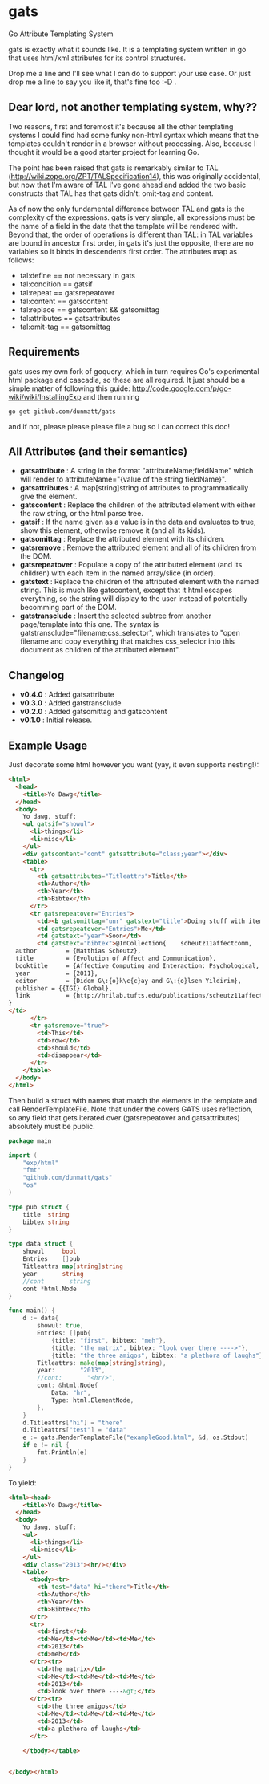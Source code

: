 gats
====

Go Attribute Templating System

gats is exactly what it sounds like.  It is a templating system written in go that uses html/xml attributes for its control structures.

Drop me a line and I'll see what I can do to support your use case.  Or just drop me a line to say you like it, that's fine too :-D .

## Dear lord, not another templating system, why??

Two reasons, first and foremost it's because all the other templating systems I could find had some funky non-html syntax which means that the templates couldn't render in a browser without processing.
Also, because I thought it would be a good starter project for learning Go.

The point has been raised that gats is remarkably similar to TAL (http://wiki.zope.org/ZPT/TALSpecification14), this was originally accidental, but now that I'm aware of TAL I've gone ahead and added the two basic constructs that TAL has that gats didn't: omit-tag and content.

As of now the only fundamental difference between TAL and gats is the complexity of the expressions.  gats is very simple, all expressions must be the name of a field in the data that the template will be rendered with.  Beyond that, the order of operations is different than TAL: in TAL variables are bound in ancestor first order, in gats it's just the opposite, there are no variables so it binds in descendents first order.  The attributes map as follows:

* tal:define == not necessary in gats
* tal:condition == gatsif
* tal:repeat == gatsrepeatover
* tal:content == gatscontent
* tal:replace == gatscontent && gatsomittag
* tal:attributes == gatsattributes
* tal:omit-tag == gatsomittag

## Requirements

gats uses my own fork of goquery, which in turn requires Go's experimental html package and cascadia, so these are all required.
It just should be a simple matter of following this guide: http://code.google.com/p/go-wiki/wiki/InstallingExp and then running

`go get github.com/dunmatt/gats`

and if not, please please please file a bug so I can correct this doc!

## All Attributes (and their semantics)

* **gatsattribute** : A string in the format "attributeName;fieldName" which will render to attributeName="{value of the string fieldName}".
* **gatsattributes** : A map\[string\]string of attributes to programmatically give the element.
* **gatscontent** : Replace the children of the attributed element with either the raw string, or the html parse tree.
* **gatsif** : If the name given as a value is in the data and evaluates to true, show this element, otherwise remove it (and all its kids).
* **gatsomittag** : Replace the attributed element with its children.
* **gatsremove** : Remove the attributed element and all of its children from the DOM.
* **gatsrepeatover** : Populate a copy of the attributed element (and its children) with each item in the named array/slice (in order).
* **gatstext** : Replace the children of the attributed element with the named string.  This is much like gatscontent, except that it html escapes everything, so the string will display to the user instead of potentially becomming part of the DOM.
* **gatstransclude** : Insert the selected subtree from another page/template into this one.  The syntax is gatstransclude="filename;css_selector", which translates to "open filename and copy everything that matches css_selector into this document as children of the attributed element".

## Changelog

*    **v0.4.0** : Added gatsattribute
*    **v0.3.0** : Added gatstransclude
*    **v0.2.0** : Added gatsomittag and gatscontent
*    **v0.1.0** : Initial release.

## Example Usage

Just decorate some html however you want (yay, it even supports nesting!):

```HTML
<html>
  <head>
    <title>Yo Dawg</title>
  </head>
  <body>
    Yo dawg, stuff:
    <ul gatsif="showul">
      <li>things</li>
      <li>misc</li>
    </ul>
    <div gatscontent="cont" gatsattribute="class;year"></div>
    <table>
      <tr>
        <th gatsattributes="Titleattrs">Title</th>
        <th>Author</th>
        <th>Year</th>
        <th>Bibtex</th>
      </tr>
      <tr gatsrepeatover="Entries">
        <td><b gatsomittag="unr" gatstext="title">Doing stuff with items<b></td>
        <td gatsrepeatover="Entries">Me</td>
        <td gatstext="year">Soon</td>
        <td gatstext="bibtex">@InCollection{    scheutz11affectcomm,
  author        = {Matthias Scheutz},
  title         = {Evolution of Affect and Communication},
  booktitle     = {Affective Computing and Interaction: Psychological, Cognitive and Neuroscientific Perspectives},
  year          = {2011},
  editor        = {Didem G\:{o}k\c{c}ay and G\:{o}lsen Yildirim},
  publisher	= {{IGI} Global},
  link          = {http://hrilab.tufts.edu/publications/scheutz11affectcomm.pdf},
}
</td>
      </tr>
      <tr gatsremove="true">
        <td>This</td>
        <td>row</td>
        <td>should</td>
        <td>disappear</td>
      </tr>
    </table>
  </body>
</html>
```

Then build a struct with names that match the elements in the template and call RenderTemplateFile.  Note that under the covers GATS uses reflection, so any field that gets iterated over (gatsrepeatover and gatsattributes) absolutely must be public.

```Go
package main

import (
	"exp/html"
	"fmt"
	"github.com/dunmatt/gats"
	"os"
)

type pub struct {
	title  string
	bibtex string
}

type data struct {
	showul     bool
	Entries    []pub
	Titleattrs map[string]string
	year       string
	//cont       string
	cont *html.Node
}

func main() {
	d := data{
		showul: true,
		Entries: []pub{
			{title: "first", bibtex: "meh"},
			{title: "the matrix", bibtex: "look over there ---->"},
			{title: "the three amigos", bibtex: "a plethora of laughs"}},
		Titleattrs: make(map[string]string),
		year:       "2013",
		//cont:       "<hr/>",
		cont: &html.Node{
			Data: "hr",
			Type: html.ElementNode,
		},
	}
	d.Titleattrs["hi"] = "there"
	d.Titleattrs["test"] = "data"
	e := gats.RenderTemplateFile("exampleGood.html", &d, os.Stdout)
	if e != nil {
		fmt.Println(e)
	}
}
```

To yield:

```HTML
<html><head>
    <title>Yo Dawg</title>
  </head>
  <body>
    Yo dawg, stuff:
    <ul>
      <li>things</li>
      <li>misc</li>
    </ul>
    <div class="2013"><hr/></div>
    <table>
      <tbody><tr>
        <th test="data" hi="there">Title</th>
        <th>Author</th>
        <th>Year</th>
        <th>Bibtex</th>
      </tr>
      <tr>
        <td>first</td>
        <td>Me</td><td>Me</td><td>Me</td>
        <td>2013</td>
        <td>meh</td>
      </tr><tr>
        <td>the matrix</td>
        <td>Me</td><td>Me</td><td>Me</td>
        <td>2013</td>
        <td>look over there ----&gt;</td>
      </tr><tr>
        <td>the three amigos</td>
        <td>Me</td><td>Me</td><td>Me</td>
        <td>2013</td>
        <td>a plethora of laughs</td>
      </tr>

    </tbody></table>


</body></html>
```
